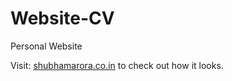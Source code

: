# Website-CV
Personal Website

Visit: <a href="shubhamarora.co.in">shubhamarora.co.in</a>    to check out how it looks.
